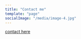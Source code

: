 ```yaml
---
title: "Contact me"
template: "page"
socialImage: "/media/image-4.jpg"
---
```


[contact here](malhaar6566@hotmail.com)